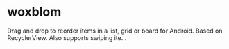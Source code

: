 # woxblom
Drag and drop to reorder items in a list, grid or board for Android. Based on RecyclerView. Also supports swiping ite…
